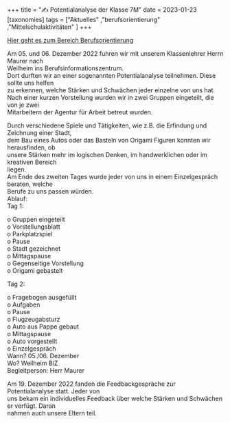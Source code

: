 +++
title = "✍️ Potentialanalyse der Klasse 7M"
date = 2023-01-23
[taxonomies]
tags = ["Aktuelles" ,"berufsorientierung" ,"Mittelschulaktivitäten" ]
+++

[Hier geht es zum Bereich Berufsorientierung](https://volksschule-partenkirchen.de/unsere-schule/berusorientierung/)

Am 05. und 06. Dezember 2022 fuhren wir mit unserem Klassenlehrer Herrn Maurer nach  
Weilheim ins Berufsinformationszentrum.  
Dort durften wir an einer sogenannten Potentialanalyse teilnehmen. Diese sollte uns helfen  
zu erkennen, welche Stärken und Schwächen jeder einzelne von uns hat.  
Nach einer kurzen Vorstellung wurden wir in zwei Gruppen eingeteilt, die von je zwei  
Mitarbeitern der Agentur für Arbeit betreut wurden.
<!-- more -->
Durch verschiedene Spiele und Tätigkeiten, wie z.B. die Erfindung und Zeichnung einer Stadt,  
dem Bau eines Autos oder das Basteln von Origami Figuren konnten wir herausfinden, ob  
unsere Stärken mehr im logischen Denken, im handwerklichen oder im kreativen Bereich  
liegen.  
Am Ende des zweiten Tages wurde jeder von uns in einem Einzelgespräch beraten, welche  
Berufe zu uns passen würden.  
Ablauf:  
Tag 1:

o Gruppen eingeteilt  
o Vorstellungsblatt  
o Parkplatzspiel  
o Pause  
o Stadt gezeichnet  
o Mittagspause  
o Gegenseitige Vorstellung  
o Origami gebastelt

Tag 2:

o Fragebogen ausgefüllt  
o Aufgaben  
o Pause  
o Flugzeugabsturz  
o Auto aus Pappe gebaut  
o Mittagspause  
o Auto vorgestellt  
o Einzelgespräch  
Wann? 05./06. Dezember  
Wo? Weilheim BiZ  
Begleitperson: Herr Maurer

Am 19. Dezember 2022 fanden die Feedbackgespräche zur Potentialanalyse statt. Jeder von  
uns bekam ein individuelles Feedback über welche Stärken und Schwächen er verfügt. Daran  
nahmen auch unsere Eltern teil.
